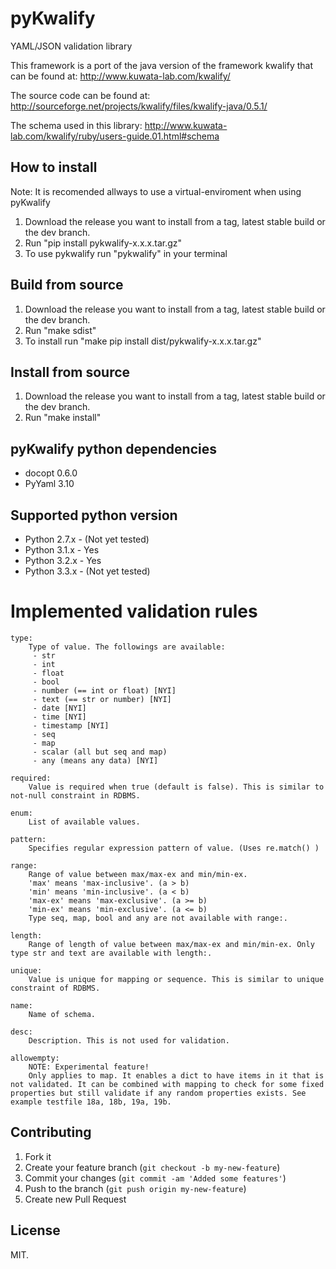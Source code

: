 # pyKwalify

YAML/JSON validation library

This framework is a port of the java version of the framework kwalify that can be found at: http://www.kuwata-lab.com/kwalify/

The source code can be found at: http://sourceforge.net/projects/kwalify/files/kwalify-java/0.5.1/

The schema used in this library: http://www.kuwata-lab.com/kwalify/ruby/users-guide.01.html#schema

## How to install

Note: It is recomended allways to use a virtual-enviroment when using pyKwalify

1. Download the release you want to install from a tag, latest stable build or the dev branch.
2. Run "pip install pykwalify-x.x.x.tar.gz"
3. To use pykwalify run "pykwalify" in your terminal

## Build from source

1. Download the release you want to install from a tag, latest stable build or the dev branch.
2. Run "make sdist"
3. To install run "make pip install dist/pykwalify-x.x.x.tar.gz"

## Install from source

1. Download the release you want to install from a tag, latest stable build or the dev branch.
2. Run "make install"

## pyKwalify python dependencies

 - docopt 0.6.0
 - PyYaml 3.10

## Supported python version

 - Python 2.7.x - (Not yet tested)
 - Python 3.1.x - Yes
 - Python 3.2.x - Yes
 - Python 3.3.x - (Not yet tested)

# Implemented validation rules
```
type:
    Type of value. The followings are available:
     - str
     - int
     - float
     - bool
     - number (== int or float) [NYI]
     - text (== str or number) [NYI]
     - date [NYI]
     - time [NYI]
     - timestamp [NYI]
     - seq
     - map
     - scalar (all but seq and map)
     - any (means any data) [NYI]

required:
    Value is required when true (default is false). This is similar to not-null constraint in RDBMS.

enum:
    List of available values.

pattern:
    Specifies regular expression pattern of value. (Uses re.match() )

range:
    Range of value between max/max-ex and min/min-ex.
    'max' means 'max-inclusive'. (a > b)
    'min' means 'min-inclusive'. (a < b)
    'max-ex' means 'max-exclusive'. (a >= b)
    'min-ex' means 'min-exclusive'. (a <= b)
    Type seq, map, bool and any are not available with range:.

length:
    Range of length of value between max/max-ex and min/min-ex. Only type str and text are available with length:.

unique:
    Value is unique for mapping or sequence. This is similar to unique constraint of RDBMS.

name:
    Name of schema.

desc:
    Description. This is not used for validation.

allowempty:
    NOTE: Experimental feature!
    Only applies to map. It enables a dict to have items in it that is not validated. It can be combined with mapping to check for some fixed properties but still validate if any random properties exists. See example testfile 18a, 18b, 19a, 19b.
```

## Contributing

1. Fork it
2. Create your feature branch (`git checkout -b my-new-feature`)
3. Commit your changes (`git commit -am 'Added some features'`)
4. Push to the branch (`git push origin my-new-feature`)
5. Create new Pull Request

## License

MIT.
